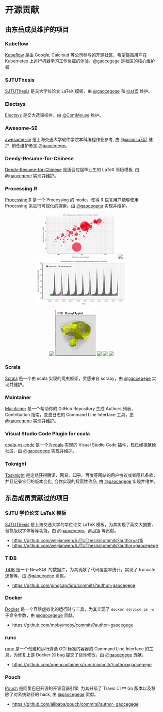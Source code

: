 # 开源贡献

[@gaocegege]: https://github.com/gaocegege
[@ComMouse]: https://github.com/ComMouse
[@at15]: https://github.com/at15
[@jasonliu747]: https://github.com/jasonliu747

## 由东岳成员维护的项目

### Kubeflow

[Kubeflow](https://github.com/kubeflow) 是由 Google, Caicloud 等公司参与的开源社区，希望提高用户在 Kubernetes 上运行机器学习工作负载的体验，[@gaocegege][] 是社区的核心维护者

### SJTUThesis

[SJTUThesis](https://github.com/sjtug/SJTUThesis) 是交大学位论文 LaTeX 模板，由 [@gaocegege][] 和 [@at15][] 维护。

### Electsys

[Electsys](https://github.com/laohyx/electsys) 是交大选课插件，由 [@ComMouse][] 维护。

### Awesome-SE

[awesome-se](https://github.com/SJTU-SE/awesome-se) 是上海交通大学软件学院本科编程作业参考, 由 [@jasonliu747][] 维护, 前任维护者是 [@gaocegege][]。

### Deedy-Resume-for-Chinese

[Deedy-Resume-for-Chinese](https://github.com/gaocegege/Deedy-Resume-for-Chinese) 是适合应届毕业生的 LaTeX 简历模板, 由 [@gaocegege][] 实现并维护。

### Processing.R

[Processing.R](https://github.com/gaocegege/Processing.R) 是一个 Processing 的 mode，使得 R 语言用户能够使用 Processing 来进行可视化的探索，由 [@gaocegege][] 实现并维护。

<p align="center">
<img src="https://github.com/gaocegege/Processing.R/raw/master/raw-docs/img/life.gif" height=150></img>
<img src="https://github.com/gaocegege/Processing.R/raw/master/raw-docs/img/plot.png" height=150></img>
<img src="https://github.com/gaocegege/Processing.R/raw/master/raw-docs/img/history.png" height=150></img>
</p>

<p align="center">
<img src="https://github.com/gaocegege/Processing.R/raw/master/raw-docs/img/noise.gif" height=150></img>
<img src="https://github.com/gaocegege/Processing.R/raw/master/raw-docs/img/demo-geo.gif" height=150></img>
<img src="https://github.com/gaocegege/Processing.R/raw/master/raw-docs/img/math.gif" height=150></img>
<img src="https://github.com/gaocegege/Processing.R/raw/master/raw-docs/img/demo.gif" height=150></img>
<img src="https://github.com/gaocegege/Processing.R/raw/master/raw-docs/img/people.gif" height=150></img>
</p>

### Scrala

[Scrala](https://github.com/gaocegege/scrala) 是一个由 scala 实现的爬虫框架，灵感来自 scrapy，由 [@gaocegege][] 实现并维护。

### Maintainer

[Maintainer](https://github.com/gaocegege/maintainer) 是一个帮助你的 GitHub Repository 生成 Authors 列表，Contribution 指南，变更日志的 Command Line Interface 工具，由 [@gaocegege][] 实现并维护。

### Visual Studio Code Plugin for coala

[coala-vs-code](https://github.com/coala/coala-vs-code) 是一个为[coala](https://coala.io) 实现的 Visual Studio Code 插件，现已经捐献给社区，由 [@gaocegege][] 实现并维护。

### Toknight

[Tosknight](https://github.com/siglt/tosknight) 是定期获得腾讯、网易、知乎、百度等网站的用户协议或者隐私条款，并且记录它们的版本变化, 合作实现的探索性作品, 由 [@gaocegege][] 实现并维护。

## 东岳成员贡献过的项目

### SJTU 学位论文 LaTeX 模板

[SJTUThesis](https://github.com/weijianwen/SJTUThesis) 是上海交通大学的学位论文 LaTeX 模板，为其实现了英文大摘要，替换版权字体等等功能，由 [@gaocegege][]，[@at15][] 等贡献。

- https://github.com/weijianwen/SJTUThesis/commits?author=at15
- https://github.com/weijianwen/SJTUThesis/commits?author=gaocegege

### TiDB

[TiDB](https://github.com/pingcap/tidb) 是一个 NewSQL 的数据库，为其贡献了代码覆盖率统计，实现了 truncate 逻辑等，由 [@gaocegege][] 贡献。

- https://github.com/pingcap/tidb/commits?author=gaocegege

### Docker

[Docker](https://github.com/moby/moby) 是一个容器虚拟化的运行时与工具，为其实现了 `docker service ps -q` 子命令参数，由 [@gaocegege][] 贡献。

- https://github.com/moby/moby/commits?author=gaocegege

### runc

[runc](https://github.com/opencontainers/runc) 是一个创建和运行遵循 OCI 标准的容器的 Command Line Interface 的工具，为修复上游 Docker 的 bug 提交了些许修改，由 [@gaocegege][] 贡献。

- https://github.com/opencontainers/runc/commits?author=gaocegege

### Pouch

[Pouch](https://github.com/alibaba/pouch) 是阿里巴巴开源的开源容器引擎, 为其升级了 Travis CI 中 Go 版本以及移除了对系统路径的 hack, 由 [@gaocegege][] 贡献。

- https://github.com/alibaba/pouch/commits?author=gaocegege
